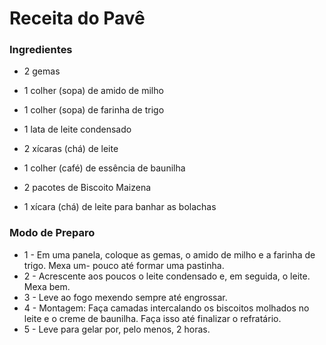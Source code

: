 # Receita do Pavê



### Ingredientes

- 2 gemas

- 1 colher (sopa) de amido de milho

- 1 colher (sopa) de farinha de trigo

- 1 lata de leite condensado

- 2 xícaras (chá) de leite

- 1 colher (café) de essência de baunilha

- 2 pacotes de Biscoito Maizena 

- 1 xícara (chá) de leite para banhar as bolachas



### Modo de Preparo

- 1 - Em uma panela, coloque as gemas, o amido de milho e a farinha de trigo. Mexa um- pouco até formar uma pastinha.
- 2 - Acrescente aos poucos o leite condensado e, em seguida, o leite. Mexa bem.
- 3 - Leve ao fogo mexendo sempre até engrossar.
- 4 - Montagem: Faça camadas intercalando os biscoitos molhados no leite e o creme de baunilha. Faça isso até finalizar o refratário.
- 5 - Leve para gelar por, pelo menos, 2 horas.